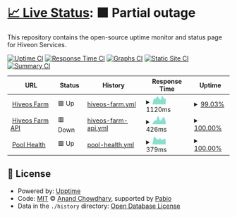 # [📈 Live Status](https://upptime.github.io/upptime): <!--live status--> **🟧 Partial outage**

This repository contains the open-source uptime monitor and status page for Hiveon Services.

[![Uptime CI](https://github.com/the3line/upptime2/workflows/Uptime%20CI/badge.svg)](https://github.com/the3line/upptime2/actions?query=workflow%3A%22Uptime+CI%22)
[![Response Time CI](https://github.com/the3line/upptime2/workflows/Response%20Time%20CI/badge.svg)](https://github.com/the3line/upptime2/actions?query=workflow%3A%22Response+Time+CI%22)
[![Graphs CI](https://github.com/the3line/upptime2/workflows/Graphs%20CI/badge.svg)](https://github.com/the3line/upptime2/actions?query=workflow%3A%22Graphs+CI%22)
[![Static Site CI](https://github.com/the3line/upptime2/workflows/Static%20Site%20CI/badge.svg)](https://github.com/the3line/upptime2/actions?query=workflow%3A%22Static+Site+CI%22)
[![Summary CI](https://github.com/the3line/upptime2/workflows/Summary%20CI/badge.svg)](https://github.com/the3line/upptime2/actions?query=workflow%3A%22Summary+CI%22)

<!--start: status pages-->
<!-- This summary is generated by Upptime (https://github.com/upptime/upptime) -->
<!-- Do not edit this manually, your changes will be overwritten -->
<!-- prettier-ignore -->
| URL | Status | History | Response Time | Uptime |
| --- | ------ | ------- | ------------- | ------ |
| <img alt="" src="https://icons.duckduckgo.com/ip3/the.hiveos.farm.ico" height="13"> [Hiveos Farm](https://the.hiveos.farm) | 🟩 Up | [hiveos-farm.yml](https://github.com/the3line/upptime2/commits/HEAD/history/hiveos-farm.yml) | <details><summary><img alt="Response time graph" src="./graphs/hiveos-farm/response-time-week.png" height="20"> 1120ms</summary><br><a href="https://the3line.github.io/upptime2/history/hiveos-farm"><img alt="Response time 1073" src="https://img.shields.io/endpoint?url=https%3A%2F%2Fraw.githubusercontent.com%2Fthe3line%2Fupptime2%2FHEAD%2Fapi%2Fhiveos-farm%2Fresponse-time.json"></a><br><a href="https://the3line.github.io/upptime2/history/hiveos-farm"><img alt="24-hour response time 1055" src="https://img.shields.io/endpoint?url=https%3A%2F%2Fraw.githubusercontent.com%2Fthe3line%2Fupptime2%2FHEAD%2Fapi%2Fhiveos-farm%2Fresponse-time-day.json"></a><br><a href="https://the3line.github.io/upptime2/history/hiveos-farm"><img alt="7-day response time 1120" src="https://img.shields.io/endpoint?url=https%3A%2F%2Fraw.githubusercontent.com%2Fthe3line%2Fupptime2%2FHEAD%2Fapi%2Fhiveos-farm%2Fresponse-time-week.json"></a><br><a href="https://the3line.github.io/upptime2/history/hiveos-farm"><img alt="30-day response time 1149" src="https://img.shields.io/endpoint?url=https%3A%2F%2Fraw.githubusercontent.com%2Fthe3line%2Fupptime2%2FHEAD%2Fapi%2Fhiveos-farm%2Fresponse-time-month.json"></a><br><a href="https://the3line.github.io/upptime2/history/hiveos-farm"><img alt="1-year response time 1073" src="https://img.shields.io/endpoint?url=https%3A%2F%2Fraw.githubusercontent.com%2Fthe3line%2Fupptime2%2FHEAD%2Fapi%2Fhiveos-farm%2Fresponse-time-year.json"></a></details> | <details><summary><a href="https://the3line.github.io/upptime2/history/hiveos-farm">99.03%</a></summary><a href="https://the3line.github.io/upptime2/history/hiveos-farm"><img alt="All-time uptime 99.80%" src="https://img.shields.io/endpoint?url=https%3A%2F%2Fraw.githubusercontent.com%2Fthe3line%2Fupptime2%2FHEAD%2Fapi%2Fhiveos-farm%2Fuptime.json"></a><br><a href="https://the3line.github.io/upptime2/history/hiveos-farm"><img alt="24-hour uptime 93.19%" src="https://img.shields.io/endpoint?url=https%3A%2F%2Fraw.githubusercontent.com%2Fthe3line%2Fupptime2%2FHEAD%2Fapi%2Fhiveos-farm%2Fuptime-day.json"></a><br><a href="https://the3line.github.io/upptime2/history/hiveos-farm"><img alt="7-day uptime 99.03%" src="https://img.shields.io/endpoint?url=https%3A%2F%2Fraw.githubusercontent.com%2Fthe3line%2Fupptime2%2FHEAD%2Fapi%2Fhiveos-farm%2Fuptime-week.json"></a><br><a href="https://the3line.github.io/upptime2/history/hiveos-farm"><img alt="30-day uptime 99.72%" src="https://img.shields.io/endpoint?url=https%3A%2F%2Fraw.githubusercontent.com%2Fthe3line%2Fupptime2%2FHEAD%2Fapi%2Fhiveos-farm%2Fuptime-month.json"></a><br><a href="https://the3line.github.io/upptime2/history/hiveos-farm"><img alt="1-year uptime 99.80%" src="https://img.shields.io/endpoint?url=https%3A%2F%2Fraw.githubusercontent.com%2Fthe3line%2Fupptime2%2FHEAD%2Fapi%2Fhiveos-farm%2Fuptime-year.json"></a></details>
| <img alt="" src="https://icons.duckduckgo.com/ip3/api2.hiveos.farm.ico" height="13"> [Hiveos Farm API](https://api2.hiveos.farm/api/v2/healthcheck) | 🟥 Down | [hiveos-farm-api.yml](https://github.com/the3line/upptime2/commits/HEAD/history/hiveos-farm-api.yml) | <details><summary><img alt="Response time graph" src="./graphs/hiveos-farm-api/response-time-week.png" height="20"> 426ms</summary><br><a href="https://the3line.github.io/upptime2/history/hiveos-farm-api"><img alt="Response time 427" src="https://img.shields.io/endpoint?url=https%3A%2F%2Fraw.githubusercontent.com%2Fthe3line%2Fupptime2%2FHEAD%2Fapi%2Fhiveos-farm-api%2Fresponse-time.json"></a><br><a href="https://the3line.github.io/upptime2/history/hiveos-farm-api"><img alt="24-hour response time 214" src="https://img.shields.io/endpoint?url=https%3A%2F%2Fraw.githubusercontent.com%2Fthe3line%2Fupptime2%2FHEAD%2Fapi%2Fhiveos-farm-api%2Fresponse-time-day.json"></a><br><a href="https://the3line.github.io/upptime2/history/hiveos-farm-api"><img alt="7-day response time 426" src="https://img.shields.io/endpoint?url=https%3A%2F%2Fraw.githubusercontent.com%2Fthe3line%2Fupptime2%2FHEAD%2Fapi%2Fhiveos-farm-api%2Fresponse-time-week.json"></a><br><a href="https://the3line.github.io/upptime2/history/hiveos-farm-api"><img alt="30-day response time 444" src="https://img.shields.io/endpoint?url=https%3A%2F%2Fraw.githubusercontent.com%2Fthe3line%2Fupptime2%2FHEAD%2Fapi%2Fhiveos-farm-api%2Fresponse-time-month.json"></a><br><a href="https://the3line.github.io/upptime2/history/hiveos-farm-api"><img alt="1-year response time 427" src="https://img.shields.io/endpoint?url=https%3A%2F%2Fraw.githubusercontent.com%2Fthe3line%2Fupptime2%2FHEAD%2Fapi%2Fhiveos-farm-api%2Fresponse-time-year.json"></a></details> | <details><summary><a href="https://the3line.github.io/upptime2/history/hiveos-farm-api">100.00%</a></summary><a href="https://the3line.github.io/upptime2/history/hiveos-farm-api"><img alt="All-time uptime 99.99%" src="https://img.shields.io/endpoint?url=https%3A%2F%2Fraw.githubusercontent.com%2Fthe3line%2Fupptime2%2FHEAD%2Fapi%2Fhiveos-farm-api%2Fuptime.json"></a><br><a href="https://the3line.github.io/upptime2/history/hiveos-farm-api"><img alt="24-hour uptime 100.00%" src="https://img.shields.io/endpoint?url=https%3A%2F%2Fraw.githubusercontent.com%2Fthe3line%2Fupptime2%2FHEAD%2Fapi%2Fhiveos-farm-api%2Fuptime-day.json"></a><br><a href="https://the3line.github.io/upptime2/history/hiveos-farm-api"><img alt="7-day uptime 100.00%" src="https://img.shields.io/endpoint?url=https%3A%2F%2Fraw.githubusercontent.com%2Fthe3line%2Fupptime2%2FHEAD%2Fapi%2Fhiveos-farm-api%2Fuptime-week.json"></a><br><a href="https://the3line.github.io/upptime2/history/hiveos-farm-api"><img alt="30-day uptime 100.00%" src="https://img.shields.io/endpoint?url=https%3A%2F%2Fraw.githubusercontent.com%2Fthe3line%2Fupptime2%2FHEAD%2Fapi%2Fhiveos-farm-api%2Fuptime-month.json"></a><br><a href="https://the3line.github.io/upptime2/history/hiveos-farm-api"><img alt="1-year uptime 99.99%" src="https://img.shields.io/endpoint?url=https%3A%2F%2Fraw.githubusercontent.com%2Fthe3line%2Fupptime2%2FHEAD%2Fapi%2Fhiveos-farm-api%2Fuptime-year.json"></a></details>
| <img alt="" src="https://icons.duckduckgo.com/ip3/hiveon.net.ico" height="13"> [Pool Health](https://hiveon.net/api/v1/pool/health) | 🟩 Up | [pool-health.yml](https://github.com/the3line/upptime2/commits/HEAD/history/pool-health.yml) | <details><summary><img alt="Response time graph" src="./graphs/pool-health/response-time-week.png" height="20"> 379ms</summary><br><a href="https://the3line.github.io/upptime2/history/pool-health"><img alt="Response time 334" src="https://img.shields.io/endpoint?url=https%3A%2F%2Fraw.githubusercontent.com%2Fthe3line%2Fupptime2%2FHEAD%2Fapi%2Fpool-health%2Fresponse-time.json"></a><br><a href="https://the3line.github.io/upptime2/history/pool-health"><img alt="24-hour response time 357" src="https://img.shields.io/endpoint?url=https%3A%2F%2Fraw.githubusercontent.com%2Fthe3line%2Fupptime2%2FHEAD%2Fapi%2Fpool-health%2Fresponse-time-day.json"></a><br><a href="https://the3line.github.io/upptime2/history/pool-health"><img alt="7-day response time 379" src="https://img.shields.io/endpoint?url=https%3A%2F%2Fraw.githubusercontent.com%2Fthe3line%2Fupptime2%2FHEAD%2Fapi%2Fpool-health%2Fresponse-time-week.json"></a><br><a href="https://the3line.github.io/upptime2/history/pool-health"><img alt="30-day response time 410" src="https://img.shields.io/endpoint?url=https%3A%2F%2Fraw.githubusercontent.com%2Fthe3line%2Fupptime2%2FHEAD%2Fapi%2Fpool-health%2Fresponse-time-month.json"></a><br><a href="https://the3line.github.io/upptime2/history/pool-health"><img alt="1-year response time 334" src="https://img.shields.io/endpoint?url=https%3A%2F%2Fraw.githubusercontent.com%2Fthe3line%2Fupptime2%2FHEAD%2Fapi%2Fpool-health%2Fresponse-time-year.json"></a></details> | <details><summary><a href="https://the3line.github.io/upptime2/history/pool-health">100.00%</a></summary><a href="https://the3line.github.io/upptime2/history/pool-health"><img alt="All-time uptime 99.74%" src="https://img.shields.io/endpoint?url=https%3A%2F%2Fraw.githubusercontent.com%2Fthe3line%2Fupptime2%2FHEAD%2Fapi%2Fpool-health%2Fuptime.json"></a><br><a href="https://the3line.github.io/upptime2/history/pool-health"><img alt="24-hour uptime 100.00%" src="https://img.shields.io/endpoint?url=https%3A%2F%2Fraw.githubusercontent.com%2Fthe3line%2Fupptime2%2FHEAD%2Fapi%2Fpool-health%2Fuptime-day.json"></a><br><a href="https://the3line.github.io/upptime2/history/pool-health"><img alt="7-day uptime 100.00%" src="https://img.shields.io/endpoint?url=https%3A%2F%2Fraw.githubusercontent.com%2Fthe3line%2Fupptime2%2FHEAD%2Fapi%2Fpool-health%2Fuptime-week.json"></a><br><a href="https://the3line.github.io/upptime2/history/pool-health"><img alt="30-day uptime 100.00%" src="https://img.shields.io/endpoint?url=https%3A%2F%2Fraw.githubusercontent.com%2Fthe3line%2Fupptime2%2FHEAD%2Fapi%2Fpool-health%2Fuptime-month.json"></a><br><a href="https://the3line.github.io/upptime2/history/pool-health"><img alt="1-year uptime 99.74%" src="https://img.shields.io/endpoint?url=https%3A%2F%2Fraw.githubusercontent.com%2Fthe3line%2Fupptime2%2FHEAD%2Fapi%2Fpool-health%2Fuptime-year.json"></a></details>

<!--end: status pages-->

## 📄 License

- Powered by: [Upptime](https://github.com/upptime/upptime)
- Code: [MIT](./LICENSE) © [Anand Chowdhary](https://anandchowdhary.com), supported by [Pabio](https://pabio.com)
- Data in the `./history` directory: [Open Database License](https://opendatacommons.org/licenses/odbl/1-0/)
